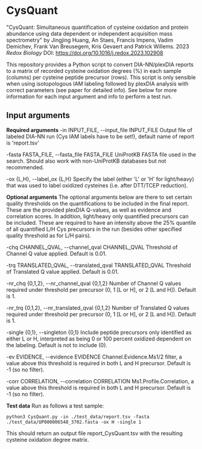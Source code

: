# CysQuant

"CysQuant: Simultaneous quantification of cysteine oxidation and protein abundance using data dependent or independent acquisition mass spectrometry" by Jingjing Huang, An Staes, Francis Impens, Vadim Demichev, Frank Van Breusegem, Kris Gevaert and Patrick Willems. 2023 _Redox Biology_ DOI: https://doi.org/10.1016/j.redox.2023.102908

This repository provides a Python script to convert DIA-NN/plexDIA reports to a matrix of recorded cysteine oxidation degrees (%) in each sample (columns) per cysteine peptide precursor (rows).
This script is only sensible when using isotopologous IAM labeling followed by plexDIA analysis with correct parameters (see paper for detailed info).
See below for more information for each input argument and info to perform a test run.


## Input arguments
**Required arguments**
 -in INPUT_FILE, --input_file INPUT_FILE
 Output file of labeled DIA-NN run (Cys IAM labels have to be set!), default name of report is 'report.tsv'
 
  -fasta FASTA_FILE, --fasta_file FASTA_FILE
  UniProtKB FASTA file used in the search. Should also work with non-UniProtKB databases but not recommended.
  
  -ox {L,H}, --label_ox {L,H}
  Specify the label (either 'L' or 'H' for light/heavy) that was used to label oxidized cysteines (i.e. after DTT/TCEP reduction).
  
**Optional arguments**
The optional arguments below are there to set certain quality thresholds on the quantifications to be included in the final report. These are the provided plexDIA Q-values, as well as evidence and correlation scores. In addition, light/heavy only quantified precursors can be included. These are required to have an intensity above the 25% quantile of all quantified L/H Cys precursors in the run (besides other specified quality threshold as for L/H pairs). 

  -chq CHANNEL_QVAL, --channel_qval CHANNEL_QVAL
  Threshold of Channel Q value applied. Default is 0.01.
  
  -trq TRANSLATED_QVAL, --translated_qval TRANSLATED_QVAL
  Threshold of Translated Q value applied. Default is 0.01.
  
  -nr_chq {0,1,2}, --nr_channel_qval {0,1,2}
  Number of Channel Q values required under threshold per precursor (0, 1 [L or H], or 2 [L and H]). Default is 1.
  
  -nr_trq {0,1,2}, --nr_translated_qval {0,1,2}
  Number of Translated Q values required under threshold per precursor (0, 1 [L or H], or 2 [L and H]). Default is 1.
  
  -single {0,1}, --singleton {0,1}
  Include peptide precursors only identified as either L or H, interpreted as being 0 or 100 percent oxidized dependent on the labeling. Default is not to include (0).
  
  -ev EVIDENCE, --evidence EVIDENCE
  Channel.Evidence.Ms1/2 filter, a value above this threshold is required in both L and H precursor. Default is -1 (so no filter).
  
  -corr CORRELATION, --correlation CORRELATION
  Ms1.Profile.Correlation, a value above this threshold is required in both L and H precursor. Default is -1 (so no filter).

  **Test data**
  Run as follows a test sample:

  ```python3 CysQuant.py -in ./test_data/report.tsv -fasta ./test_data/UP000006548_3702.fasta -ox H -single 1```

  This should return an output file report_CysQuant.tsv with the resulting cysteine oxidation degree matrix.

